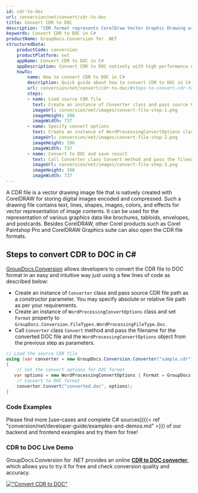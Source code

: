 ```yaml
---
id: cdr-to-doc
url: conversion/net/convert/cdr-to-doc
title: Convert CDR to DOC
description: "CDR format represents CorelDraw Vector Graphic Drawing with .cdr extension. Learn how to convert CDR to DOC file programmatically in C# language using GroupDocs.Conversion for .NET library."
keywords: Convert CDR to DOC in C#
productName: GroupDocs.Conversion for .NET
structuredData:
    productCode: conversion
    productPlatform: net
    appName: Convert CDR to DOC in C#
    appDescription: Convert CDR to DOC natively with high performance using C# language and server side GroupDocs.Conversion for .NET APIs, without the use of any software like Microsoft or Open Office.
    howTo:
        name: How to convert CDR to DOC in C# 
        description: Quick guide about how to convert CDR to DOC in C# with high performance and accuracy.
        url: conversion/net/convert/cdr-to-doc/#steps-to-convert-cdr-to-doc-in-c
        steps:
        - name: Load source CDR file 
          text: Create an instance of Converter class and pass source CDR file path as a constructor parameter. You may specify absolute or relative file path as per your requirements. 
          imageUrl: conversion/net/images/convert-file-step-1.png
          imageHeight: 196
          imageWidth: 737
        - name: Specify convert options 
          text: Create an instance of WordProcessingConvertOptions class.
          imageUrl: conversion/net/images/convert-file-step-2.png
          imageHeight: 196
          imageWidth: 737
        - name: Convert to DOC and save result 
          text: Call Converter class Convert method and pass the filename for the converted HTML file and the WordProcessingConvertOptions object from the previous step as parameters.
          imageUrl: conversion/net/images/convert-file-step-3.png
          imageHeight: 196
          imageWidth: 737
---
```


A CDR file is a vector drawing image file that is natively created with CorelDRAW for storing digital images encoded and compressed. Such a drawing file contains text, lines, shapes, images, colors, and effects for vector representation of image contents. It can be used for the representation of various graphics data like brochures, tabloids, envelopes, and postcards. Besides CorelDRAW, other Corel products such as Corel Paintshop Pro and CorelDRAW Graphics suite can also open the CDR file formats.

## Steps to convert CDR to DOC in C#

[GroupDocs.Conversion](https://products.groupdocs.com/conversion/net) allows developers to convert the CDR file to DOC format in an easy and intuitive way just using a few lines of code as described below:

* Create an instance of `Converter` class and pass source CDR file path as a constructor parameter. You may specify absolute or relative file path as per your requirements. 
* Create an instance of `WordProcessingConvertOptions` class and set `Format` property to `GroupDocs.Conversion.FileTypes.WordProcessingFileType.Doc`.
* Call `Converter` class `Convert` method and pass the filename for the converted DOC file and the `WordProcessingConvertOptions` object from the previous step as parameters.

```csharp
// Load the source CDR file
using (var converter = new GroupDocs.Conversion.Converter("sample.cdr"))
{
    // Set the convert options for DOC format
   var options = new WordProcessingConvertOptions { Format = GroupDocs.Conversion.FileTypes.WordProcessingFileType.Doc };
    // Convert to DOC format
    converter.Convert("converted.doc", options);
}
```

### Code Examples

Please find more [use-cases and complete C# sources]({{< ref "conversion/net/developer-guide/examples-and-demos.md" >}}) of our backend and frontend examples and try them for free!

### CDR to DOC Live Demo

GroupDocs.Conversion for .NET provides an online [**CDR to DOC converter**](https://products.groupdocs.app/conversion/cdr-to-doc), which allows you to try it for free and check conversion quality and accuracy.

[!["Convert CDR to DOC"](conversion/net/images/convert-to-doc/convert-cdr-to-doc.png)](https://products.groupdocs.app/conversion/cdr-to-doc)
